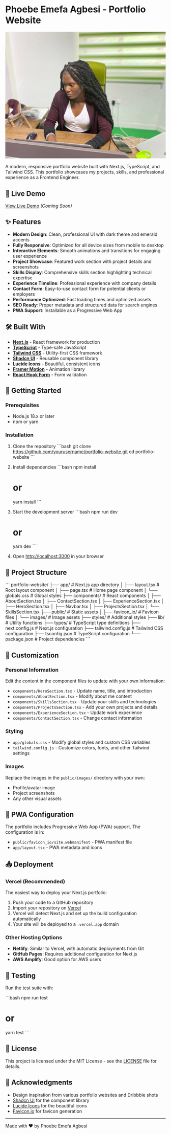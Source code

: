 # Phoebe Emefa Agbesi - Portfolio Website

![Portfolio Preview](public/images/phoebe-working.jpg)

A modern, responsive portfolio website built with Next.js, TypeScript, and Tailwind CSS. This portfolio showcases my projects, skills, and professional experience as a Frontend Engineer.

## 🔗 Live Demo

[View Live Demo](https://phoebeagbesi.dev) *(Coming Soon)*

## ✨ Features

- **Modern Design**: Clean, professional UI with dark theme and emerald accents
- **Fully Responsive**: Optimized for all device sizes from mobile to desktop
- **Interactive Elements**: Smooth animations and transitions for engaging user experience
- **Project Showcase**: Featured work section with project details and screenshots
- **Skills Display**: Comprehensive skills section highlighting technical expertise
- **Experience Timeline**: Professional experience with company details
- **Contact Form**: Easy-to-use contact form for potential clients or employers
- **Performance Optimized**: Fast loading times and optimized assets
- **SEO Ready**: Proper metadata and structured data for search engines
- **PWA Support**: Installable as a Progressive Web App

## 🛠️ Built With

- **[Next.js](https://nextjs.org/)** - React framework for production
- **[TypeScript](https://www.typescriptlang.org/)** - Type-safe JavaScript
- **[Tailwind CSS](https://tailwindcss.com/)** - Utility-first CSS framework
- **[Shadcn UI](https://ui.shadcn.com/)** - Reusable component library
- **[Lucide Icons](https://lucide.dev/)** - Beautiful, consistent icons
- **[Framer Motion](https://www.framer.com/motion/)** - Animation library
- **[React Hook Form](https://react-hook-form.com/)** - Form validation

## 🚀 Getting Started

### Prerequisites

- Node.js 18.x or later
- npm or yarn

### Installation

1. Clone the repository
   \`\`\`bash
   git clone https://github.com/yourusername/portfolio-website.git
   cd portfolio-website
   \`\`\`

2. Install dependencies
   \`\`\`bash
   npm install
   # or
   yarn install
   \`\`\`

3. Start the development server
   \`\`\`bash
   npm run dev
   # or
   yarn dev
   \`\`\`

4. Open [http://localhost:3000](http://localhost:3000) in your browser

## 📁 Project Structure

\`\`\`
portfolio-website/
├── app/                  # Next.js app directory
│   ├── layout.tsx        # Root layout component
│   ├── page.tsx          # Home page component
│   └── globals.css       # Global styles
├── components/           # React components
│   ├── AboutSection.tsx
│   ├── ContactSection.tsx
│   ├── ExperienceSection.tsx
│   ├── HeroSection.tsx
│   ├── Navbar.tsx
│   ├── ProjectsSection.tsx
│   └── SkillsSection.tsx
├── public/               # Static assets
│   ├── favicon_io/       # Favicon files
│   └── images/           # Image assets
├── styles/               # Additional styles
├── lib/                  # Utility functions
├── types/                # TypeScript type definitions
├── next.config.js        # Next.js configuration
├── tailwind.config.js    # Tailwind CSS configuration
├── tsconfig.json         # TypeScript configuration
└── package.json          # Project dependencies
\`\`\`

## 🔧 Customization

### Personal Information

Edit the content in the component files to update with your own information:

- `components/HeroSection.tsx` - Update name, title, and introduction
- `components/AboutSection.tsx` - Modify about me content
- `components/SkillsSection.tsx` - Update your skills and technologies
- `components/ProjectsSection.tsx` - Add your own projects and details
- `components/ExperienceSection.tsx` - Update work experience
- `components/ContactSection.tsx` - Change contact information

### Styling

- `app/globals.css` - Modify global styles and custom CSS variables
- `tailwind.config.js` - Customize colors, fonts, and other Tailwind settings

### Images

Replace the images in the `public/images/` directory with your own:
- Profile/avatar image
- Project screenshots
- Any other visual assets

## 📱 PWA Configuration

The portfolio includes Progressive Web App (PWA) support. The configuration is in:

- `public/favicon_io/site.webmanifest` - PWA manifest file
- `app/layout.tsx` - PWA metadata and icons

## 📤 Deployment

### Vercel (Recommended)

The easiest way to deploy your Next.js portfolio:

1. Push your code to a GitHub repository
2. Import your repository on [Vercel](https://vercel.com)
3. Vercel will detect Next.js and set up the build configuration automatically
4. Your site will be deployed to a `.vercel.app` domain

### Other Hosting Options

- **Netlify**: Similar to Vercel, with automatic deployments from Git
- **GitHub Pages**: Requires additional configuration for Next.js
- **AWS Amplify**: Good option for AWS users

## 🧪 Testing

Run the test suite with:

\`\`\`bash
npm run test
# or
yarn test
\`\`\`

## 📄 License

This project is licensed under the MIT License - see the [LICENSE](LICENSE) file for details.

## 🙏 Acknowledgments

- Design inspiration from various portfolio websites and Dribbble shots
- [Shadcn UI](https://ui.shadcn.com/) for the component library
- [Lucide Icons](https://lucide.dev/) for the beautiful icons
- [Favicon.io](https://favicon.io/) for favicon generation

---

Made with ❤️ by Phoebe Emefa Agbesi
